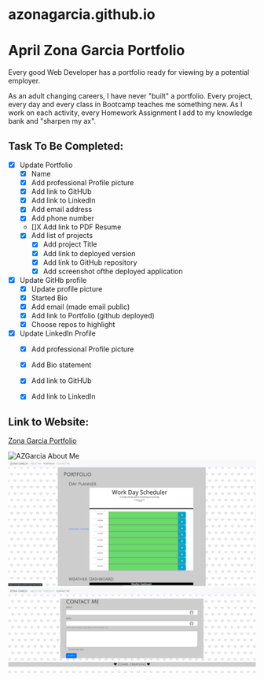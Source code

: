 # azonagarcia.github.io

# April Zona Garcia Portfolio

Every good Web Developer has a portfolio ready for viewing by a potential employer. 

As an adult changing careers, I have never "built" a portfolio. Every project, every day and every class in Bootcamp teaches me something new. As I work on each activity, every Homework Assignment I add to my knowledge bank and "sharpen my ax".

## Task To Be Completed:
- [X] Update Portfolio
    - [X] Name
    - [X] Add professional Profile picture
    - [X] Add link to GitHUb
    - [X] Add link to LinkedIn
    - [X] Add email address
    - [X] Add phone number
    - []X Add link to PDF Resume
    - [X] Add list of projects
        - [X] Add project Title
        - [X] Add link to deployed version
        - [X] Add link to GitHub repository
        - [X] Add screenshot ofthe deployed application
- [X] Update GitHb profile
    - [X] Update profile picture
    - [X] Started Bio
    - [X] Add email (made email public)
    - [X] Add link to Portfolio (github deployed)
    - [X] Choose repos to highlight 
- [X] Update LinkedIn Profile
    - [X] Add professional Profile picture
    - [X] Add Bio statement
    - [X] Add link to GitHUb
    - [X] Add link to LinkedIn


## Link to Website:
[Zona Garcia Portfolio](https://azonagarcia.github.io/)

![AZGarcia About Me](https://github.com/azonagarcia/azonagarcia.github.io/blob/master/./assets/images/azgarciAboutMeScreenshot.png)
![AZGarcia Portfolio Screenshot](https://github.com/azonagarcia/azonagarcia.github.io/blob/master/./assets/images/azgarciaPortfolioScreenshot.png)
![AZGarcia About Me Screenshot](https://github.com/azonagarcia/azonagarcia.github.io/blob/master/./assets/images/azgarciaContactMeScreenshot.png)